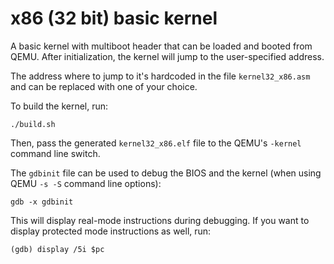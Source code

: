 # x86 (32 bit) basic kernel

A basic kernel with multiboot header that can be loaded and booted from QEMU. After initialization, the kernel will jump 
to the user-specified address.

The address where to jump to it's hardcoded in the file `kernel32_x86.asm` and can be replaced with one of your choice.

To build the kernel, run:

`./build.sh`

Then, pass the generated `kernel32_x86.elf` file to the QEMU's `-kernel` command line switch.

The `gdbinit` file can be used to debug the BIOS and the kernel (when using QEMU `-s -S` command line options):

`gdb -x gdbinit`

This will display real-mode instructions during debugging. If you want to display protected mode instructions as well,
run:

`(gdb) display /5i $pc`